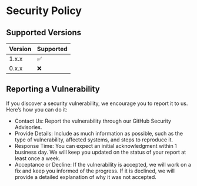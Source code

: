 # Security Policy

## Supported Versions
| Version | Supported          |
| ------- | ------------------ |
| 1.x.x  | :white_check_mark: |
| 0.x.x   | :x:                |

## Reporting a Vulnerability

If you discover a security vulnerability, we encourage you to report it to us. Here’s how you can do it:

* Contact Us: Report the vulnerability through our GitHub Security Advisories.
* Provide Details: Include as much information as possible, such as the type of vulnerability, affected systems, and steps to reproduce it.
* Response Time: You can expect an initial acknowledgment within 1 business day. We will keep you updated on the status of your report at least once a week.
* Acceptance or Decline: If the vulnerability is accepted, we will work on a fix and keep you informed of the progress. If it is declined, we will provide a detailed explanation of why it was not accepted.
